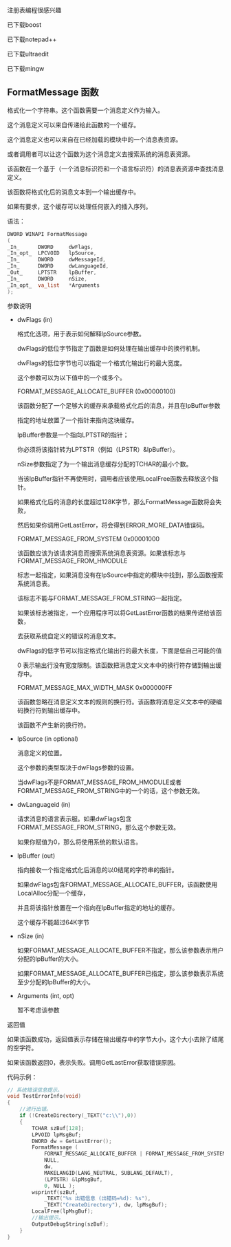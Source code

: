 
注册表编程很感兴趣

已下载boost

已下载notepad++

已下载ultraedit

已下载mingw

## FormatMessage 函数

格式化一个字符串。这个函数需要一个消息定义作为输入。

这个消息定义可以来自传递给此函数的一个缓存。

这个消息定义也可以来自在已经加载的模块中的一个消息表资源。

或者调用者可以让这个函数为这个消息定义去搜索系统的消息表资源。

该函数在一个基于（一个消息标识符和一个语言标识符）的消息表资源中查找消息定义。

该函数将格式化后的消息文本到一个输出缓存中。

如果有要求，这个缓存可以处理任何嵌入的插入序列。

语法：

``` C++
DWORD WINAPI FormatMessage
(
_In_      DWORD     dwFlags,
_In_opt_  LPCVOID   lpSource,
_In_      DWORD     dwMessageId,
_In_      DWORD     dwLanguageId,
_Out_     LPTSTR    lpBuffer,
_In_      DWORD     nSize,
_In_opt_  va_list   *Arguments
);
```

参数说明

- dwFlags (in)

  格式化选项，用于表示如何解释lpSource参数。

  dwFlags的低位字节指定了函数是如何处理在输出缓存中的换行机制。

  dwFlags的低位字节也可以指定一个格式化输出行的最大宽度。

  这个参数可以为以下值中的一个或多个。

  FORMAT_MESSAGE_ALLOCATE_BUFFER (0x00000100)

  该函数分配了一个足够大的缓存来承载格式化后的消息，并且在lpBuffer参数

  指定的地址放置了一个指针来指向这块缓存。

  lpBuffer参数是一个指向LPTSTR的指针；

  你必须将该指针转为LPTSTR（例如（LPSTR）&lpBuffer）。

  nSize参数指定了为一个输出消息缓存分配的TCHAR的最小个数。

  当该lpBuffer指针不再使用时，调用者应该使用LocalFree函数去释放这个指针。

  如果格式化后的消息的长度超过128K字节，那么FormatMessage函数将会失败，

  然后如果你调用GetLastError，将会得到ERROR_MORE_DATA错误码。

  FORMAT_MESSAGE_FROM_SYSTEM 0x00001000

  该函数应该为该请求消息而搜索系统消息表资源。如果该标志与FORMAT_MESSAGE_FROM_HMODULE

  标志一起指定，如果消息没有在lpSource中指定的模块中找到，那么函数搜索系统消息表。

  该标志不能与FORMAT_MESSAGE_FROM_STRING一起指定。

  如果该标志被指定，一个应用程序可以将GetLastError函数的结果传递给该函数，

  去获取系统自定义的错误的消息文本。
  
  dwFlags的低字节可以指定格式化输出行的最大长度，下面是低自己可能的值
  
  0 表示输出行没有宽度限制。该函数把消息定义文本中的换行符存储到输出缓存中。

  FORMAT_MESSAGE_MAX_WIDTH_MASK 0x000000FF
  
  该函数忽略在消息定义文本的规则的换行符。该函数将消息定义文本中的硬编码换行符到输出缓存中。
  
  该函数不产生新的换行符。
  
- lpSource (in optional)

  消息定义的位置。
  
  这个参数的类型取决于dwFlags参数的设置。
  
  当dwFlags不是FORMAT_MESSAGE_FROM_HMODULE或者FORMAT_MESSAGE_FROM_STRING中的一个的话，这个参数无效。
  
- dwLanguageid (in)

  请求消息的语言表示服。如果dwFlags包含FORMAT_MESSAGE_FROM_STRING，那么这个参数无效。
  
  如果你赋值为0，那么将使用系统的默认语言。
  
- lpBuffer (out)

  指向接收一个指定格式化后消息的以0结尾的字符串的指针。
  
  如果dwFlags包含FORMAT_MESSAGE_ALLOCATE_BUFFER，该函数使用LocalAlloc分配一个缓存，
  
  并且将该指针放置在一个指向在lpBuffer指定的地址的缓存。
  
  这个缓存不能超过64K字节
  
- nSize (in)

  如果FORMAT_MESSAGE_ALLOCATE_BUFFER不指定，那么该参数表示用户分配的lpBuffer的大小。
  
  如果FORMAT_MESSAGE_ALLOCATE_BUFFER已指定，那么该参数表示系统至少分配的lpBuffer的大小。
  
- Arguments (int, opt)

  暂不考虑该参数

返回值

如果该函数成功，返回值表示存储在输出缓存中的字节大小，这个大小去除了结尾的空字符。

如果该函数返回0，表示失败。调用GetLastError获取错误原因。


代码示例：

``` C++
// 系统错误信息提示。
void TestErrorInfo(void)
{
    //进行出错。
    if (!CreateDirectory(_TEXT("c:\\"),0))
    {
        TCHAR szBuf[128];
        LPVOID lpMsgBuf;
        DWORD dw = GetLastError();
        FormatMessage (
            FORMAT_MESSAGE_ALLOCATE_BUFFER | FORMAT_MESSAGE_FROM_SYSTEM,
            NULL,
            dw,
            MAKELANGID(LANG_NEUTRAL, SUBLANG_DEFAULT),
            (LPTSTR) &lpMsgBuf,
            0, NULL );
        wsprintf(szBuf,
            _TEXT("%s 出错信息 (出错码=%d): %s"),
            _TEXT("CreateDirectory"), dw, lpMsgBuf);
        LocalFree(lpMsgBuf);
        //输出提示。
        OutputDebugString(szBuf);
    }
}
```
  
  


























































